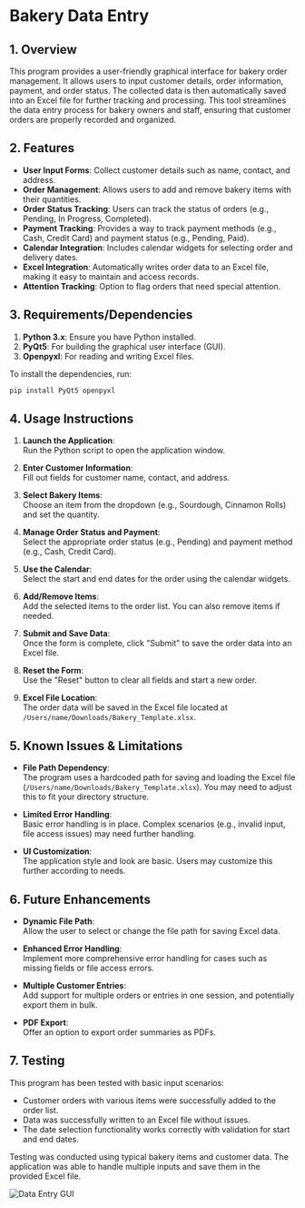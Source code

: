 # Bakery Data Entry 

## 1. Overview
This program provides a user-friendly graphical interface for bakery order management. It allows users to input customer details, order information, payment, and order status. The collected data is then automatically saved into an Excel file for further tracking and processing. This tool streamlines the data entry process for bakery owners and staff, ensuring that customer orders are properly recorded and organized.

## 2. Features
- **User Input Forms**: Collect customer details such as name, contact, and address.
- **Order Management**: Allows users to add and remove bakery items with their quantities.
- **Order Status Tracking**: Users can track the status of orders (e.g., Pending, In Progress, Completed).
- **Payment Tracking**: Provides a way to track payment methods (e.g., Cash, Credit Card) and payment status (e.g., Pending, Paid).
- **Calendar Integration**: Includes calendar widgets for selecting order and delivery dates.
- **Excel Integration**: Automatically writes order data to an Excel file, making it easy to maintain and access records.
- **Attention Tracking**: Option to flag orders that need special attention.

## 3. Requirements/Dependencies
1. **Python 3.x**: Ensure you have Python installed.
2. **PyQt5**: For building the graphical user interface (GUI).
3. **Openpyxl**: For reading and writing Excel files.

To install the dependencies, run:

```bash
pip install PyQt5 openpyxl
```
## 4. Usage Instructions
1. **Launch the Application**:  
   Run the Python script to open the application window.

2. **Enter Customer Information**:  
   Fill out fields for customer name, contact, and address.

3. **Select Bakery Items**:  
   Choose an item from the dropdown (e.g., Sourdough, Cinnamon Rolls) and set the quantity.

4. **Manage Order Status and Payment**:  
   Select the appropriate order status (e.g., Pending) and payment method (e.g., Cash, Credit Card).

5. **Use the Calendar**:  
   Select the start and end dates for the order using the calendar widgets.

6. **Add/Remove Items**:  
   Add the selected items to the order list. You can also remove items if needed.

7. **Submit and Save Data**:  
   Once the form is complete, click "Submit" to save the order data into an Excel file.

8. **Reset the Form**:  
   Use the "Reset" button to clear all fields and start a new order.

9. **Excel File Location**:  
   The order data will be saved in the Excel file located at `/Users/name/Downloads/Bakery_Template.xlsx`.


## 5. Known Issues & Limitations
- **File Path Dependency**:  
  The program uses a hardcoded path for saving and loading the Excel file (`/Users/name/Downloads/Bakery_Template.xlsx`). You may need to adjust this to fit your directory structure.

- **Limited Error Handling**:  
  Basic error handling is in place. Complex scenarios (e.g., invalid input, file access issues) may need further handling.

- **UI Customization**:  
  The application style and look are basic. Users may customize this further according to needs.

## 6. Future Enhancements
- **Dynamic File Path**:  
  Allow the user to select or change the file path for saving Excel data.

- **Enhanced Error Handling**:  
  Implement more comprehensive error handling for cases such as missing fields or file access errors.

- **Multiple Customer Entries**:  
  Add support for multiple orders or entries in one session, and potentially export them in bulk.

- **PDF Export**:  
  Offer an option to export order summaries as PDFs.

## 7. Testing
This program has been tested with basic input scenarios:
- Customer orders with various items were successfully added to the order list.
- Data was successfully written to an Excel file without issues.
- The date selection functionality works correctly with validation for start and end dates.

Testing was conducted using typical bakery items and customer data. The application was able to handle multiple inputs and save them in the provided Excel file.


![Data Entry GUI](https://github.com/huntahgarcia/Data_Entry_GUI/assets/140458716/307911d5-77e9-43f9-b1fd-da043530e75d)
